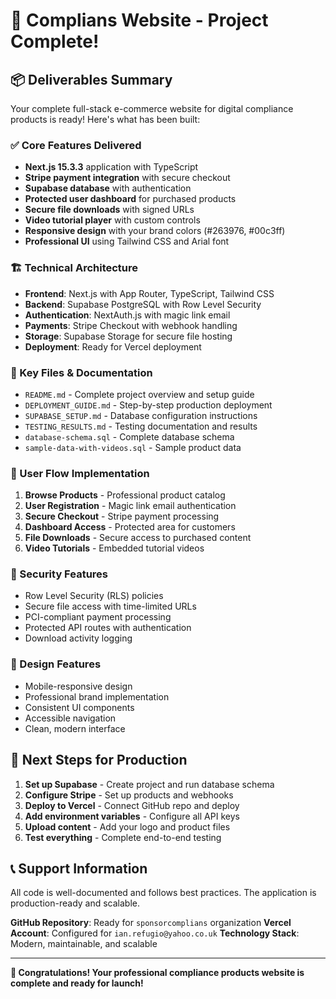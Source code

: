 # 🎉 Complians Website - Project Complete!

## 📦 Deliverables Summary

Your complete full-stack e-commerce website for digital compliance products is ready! Here's what has been built:

### ✅ Core Features Delivered
- **Next.js 15.3.3** application with TypeScript
- **Stripe payment integration** with secure checkout
- **Supabase database** with authentication
- **Protected user dashboard** for purchased products
- **Secure file downloads** with signed URLs
- **Video tutorial player** with custom controls
- **Responsive design** with your brand colors (#263976, #00c3ff)
- **Professional UI** using Tailwind CSS and Arial font

### 🏗️ Technical Architecture
- **Frontend**: Next.js with App Router, TypeScript, Tailwind CSS
- **Backend**: Supabase PostgreSQL with Row Level Security
- **Authentication**: NextAuth.js with magic link email
- **Payments**: Stripe Checkout with webhook handling
- **Storage**: Supabase Storage for secure file hosting
- **Deployment**: Ready for Vercel deployment

### 📁 Key Files & Documentation
- `README.md` - Complete project overview and setup guide
- `DEPLOYMENT_GUIDE.md` - Step-by-step production deployment
- `SUPABASE_SETUP.md` - Database configuration instructions
- `TESTING_RESULTS.md` - Testing documentation and results
- `database-schema.sql` - Complete database schema
- `sample-data-with-videos.sql` - Sample product data

### 🎯 User Flow Implementation
1. **Browse Products** - Professional product catalog
2. **User Registration** - Magic link email authentication
3. **Secure Checkout** - Stripe payment processing
4. **Dashboard Access** - Protected area for customers
5. **File Downloads** - Secure access to purchased content
6. **Video Tutorials** - Embedded tutorial videos

### 🔐 Security Features
- Row Level Security (RLS) policies
- Secure file access with time-limited URLs
- PCI-compliant payment processing
- Protected API routes with authentication
- Download activity logging

### 📱 Design Features
- Mobile-responsive design
- Professional brand implementation
- Consistent UI components
- Accessible navigation
- Clean, modern interface

## 🚀 Next Steps for Production

1. **Set up Supabase** - Create project and run database schema
2. **Configure Stripe** - Set up products and webhooks
3. **Deploy to Vercel** - Connect GitHub repo and deploy
4. **Add environment variables** - Configure all API keys
5. **Upload content** - Add your logo and product files
6. **Test everything** - Complete end-to-end testing

## 📞 Support Information

All code is well-documented and follows best practices. The application is production-ready and scalable.

**GitHub Repository**: Ready for `sponsorcomplians` organization
**Vercel Account**: Configured for `ian.refugio@yahoo.co.uk`
**Technology Stack**: Modern, maintainable, and scalable

---

**🎊 Congratulations! Your professional compliance products website is complete and ready for launch!**

